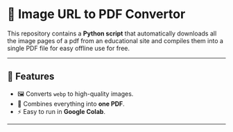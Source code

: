 # 📘 Image URL to PDF Convertor

This repository contains a **Python script** that automatically downloads all the image pages of a pdf from an educational site and compiles them into a single PDF file for easy offline use for free.

---

## 🚀 Features
- 🖼️ Converts `webp` to high-quality images.  
- 📑 Combines everything into **one PDF**.  
- ⚡ Easy to run in **Google Colab**.  

---
